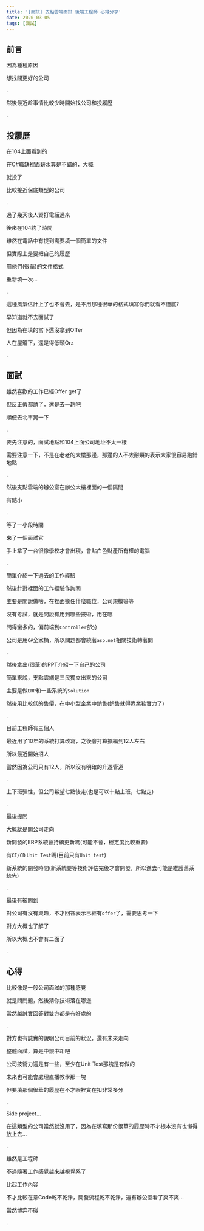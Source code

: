 ```yaml
---
title: '[面試] 支點雲端面試 後端工程師 心得分享'
date: 2020-03-05
tags: [面試]
---
```


## 前言

因為種種原因

想找間更好的公司

.

然後最近趁事情比較少時開始找公司和投履歷

.

## 投履歷

在104上面看到的

在C#職缺裡面薪水算是不錯的，大概

就投了

比較接近保底類型的公司

.

過了幾天後人資打電話過來

後來在104約了時間

雖然在電話中有提到需要填一個簡單的文件

但實際上是要把自己的履歷

用他們(很華)的文件格式

重新填一次...

.

這種風氣估計上了也不會去，是不用那種很華的格式填寫你們就看不懂膩?

早知道就不去面試了

但因為在填的當下還沒拿到Offer

人在屋簷下，還是得低頭Orz

.

## 面試

雖然喜歡的工作已經Offer get了

但反正假都請了，還是去一趟吧

順便去北車晃一下

.

要先注意的，面試地點和104上面公司地址不太一樣

需要注意一下，不是在老老的大樓那邊，那邊的人~~不太耐煩的~~表示大家很容易跑錯地點

.

然後支點雲端的辦公室在辦公大樓裡面的一個隔間

有點小

.

等了一小段時間

來了一個面試官

手上拿了一台很像學校才會出現，會貼白色財產所有權的電腦

.

簡單介紹一下過去的工作經驗

然後針對裡面的工作經驗作詢問

主要是問說做啥，在裡面擔任什麼職位，公司規模等等

沒有考試，就是問說有用到哪些技術，用在哪

問得蠻多的，偏前端到`Controller`部分

公司是用`C#`全家桶，所以問題都會繞著`asp.net`相關技術轉著問

.

然後拿出(很華)的PPT介紹一下自己的公司

簡單來說，支點雲端是三民獨立出來的公司

主要是做`ERP`和一些系統的`Solution`

然後用比較低的售價，在中小型企業中銷售(銷售就得靠業務實力了)

.

目前工程師有三個人

最近用了10年的系統打算改寫，之後會打算擴編到12人左右

所以最近開始招人

當然因為公司只有12人，所以沒有明確的升遷管道

.

上下班彈性，但公司希望七點後走(也是可以十點上班，七點走)

.

最後提問

大概就是問公司走向

新開發的ERP系統會持續更新嗎(可能不會，穩定度比較重要)

有`CI/CD` `Unit Test`嗎(目前只有`Unit test`)

新系統的開發時間(新系統要等技術評估完後才會開發，所以進去可能是維護舊系統先)

.

最後有被問到

對公司有沒有興趣，不才回答表示已經有`offer`了，需要思考一下

對方大概也了解了

所以大概也不會有二面了

.

## 心得

比較像是一般公司面試的那種感覺

就是問問題，然後猜你技術落在哪邊

當然越誠實回答對雙方都是有好處的

.

對方也有誠實的說明公司目前的狀況，還有未來走向

整體面試，算是中規中距吧

公司技術力還是有一些，至少在Unit Test那塊是有做的

未來也可能會處理直播教學那一塊

但要填那個很華的履歷在不才眼裡實在扣非常多分

.

Side project...

在這類型的公司當然就沒用了，因為在填寫那份很華的履歷時不才根本沒有也懶得放上去...

.

雖然是工程師

不過隨著工作感覺越來越視覺系了

比起工作內容

不才比較在意Code乾不乾淨，開發流程乾不乾淨，還有辦公室看了爽不爽...

當然博弈不碰

.